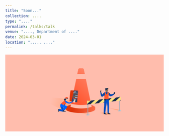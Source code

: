 ```yaml
---
title: "Soon..."
collection: ....
type: "...."
permalink: /talks/talk
venue: "...., Department of ...."
date: 2024-03-01
location: "...., ...."
---
```


![Image Alt Text](/images/Soon.png)

